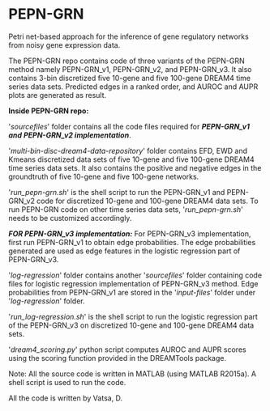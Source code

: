# PEPN-GRN
Petri net-based approach for the inference of gene regulatory networks from noisy gene expression data.

The PEPN-GRN repo contains code of three variants of the PEPN-GRN method namely PEPN-GRN_v1, PEPN-GRN_v2, and PEPN-GRN_v3. It also contains 3-bin discretized five 10-gene and five 100-gene DREAM4 time series data sets. Predicted edges in a ranked order, and AUROC and AUPR plots are generated as result.

**Inside PEPN-GRN repo:**

'_sourcefiles_' folder contains all the code files required for _**PEPN-GRN_v1 and PEPN-GRN_v2 implementation**_.

'_multi-bin-disc-dream4-data-repository_' folder contains EFD, EWD and Kmeans discretized data sets of five 10-gene and five 100-gene DREAM4 time series data sets. It also contains the positive and negative edges in the groundtruth of five 10-gene and five 100-gene networks.

'_run_pepn-grn.sh_' is the shell script to run the PEPN-GRN_v1 and PEPN-GRN_v2 code for discretized 10-gene and 100-gene DREAM4 data sets. To run PEPN-GRN code on other time series data sets, '_run_pepn-grn.sh_' needs to be customized accordingly.

_**FOR PEPN-GRN_v3 implementation:**_
For PEPN-GRN_v3 implementation, first run PEPN-GRN_v1 to obtain edge probabilities. The edge probabilities generated are used as edge features in the logistic regression part of PEPN-GRN_v3. 

'_log-regression_' folder contains another '_sourcefiles_' folder containing code files for logistic regression implementation of PEPN-GRN_v3 method. Edge probabilities from PEPN-GRN_v1 are stored in the '_input-files_' folder under '_log-regression_' folder.

'_run_log-regression.sh_' is the shell script to run the logistic regression part of the PEPN-GRN_v3 on discretized 10-gene and 100-gene DREAM4 data sets.

'_dream4_scoring.py_' python script computes AUROC and AUPR scores using the scoring function provided in the DREAMTools package.

Note: All the source code is written in MATLAB (using MATLAB R2015a). A shell script is used to run the code.

All the code is written by Vatsa, D.
